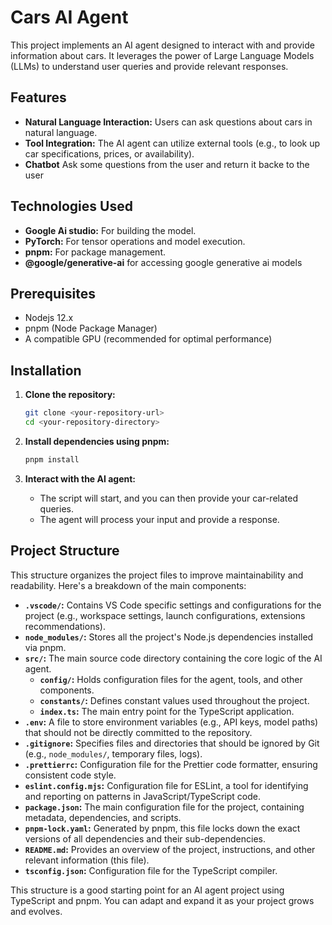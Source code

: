 # Cars AI Agent

This project implements an AI agent designed to interact with and provide information about cars. It leverages the power of Large Language Models (LLMs) to understand user queries and provide relevant responses.

## Features

* **Natural Language Interaction:** Users can ask questions about cars in natural language.
* **Tool Integration:** The AI agent can utilize external tools (e.g., to look up car specifications, prices, or availability).
* **Chatbot** Ask some questions from the user and return it backe to the user

## Technologies Used

* **Google Ai studio:** For building the model.
* **PyTorch:** For tensor operations and model execution.
* **pnpm:** For package management.
* **@google/generative-ai** for accessing google generative ai models

## Prerequisites

* Nodejs 12.x
* pnpm (Node Package Manager)
* A compatible GPU (recommended for optimal performance)

## Installation

1.  **Clone the repository:**

    ```bash
    git clone <your-repository-url>
    cd <your-repository-directory>
    ```

2.  **Install dependencies using pnpm:**

    ```bash
    pnpm install
    ```

2.  **Interact with the AI agent:**

    * The script will start, and you can then provide your car-related queries.
    * The agent will process your input and provide a response.

## Project Structure
This structure organizes the project files to improve maintainability and readability. Here's a breakdown of the main components:

* **`.vscode/`:** Contains VS Code specific settings and configurations for the project (e.g., workspace settings, launch configurations, extensions recommendations).
* **`node_modules/`:** Stores all the project's Node.js dependencies installed via pnpm.
* **`src/`:** The main source code directory containing the core logic of the AI agent.
    * **`config/`:** Holds configuration files for the agent, tools, and other components.
    * **`constants/`:** Defines constant values used throughout the project.
    * **`index.ts`:** The main entry point for the TypeScript application.
* **`.env`:** A file to store environment variables (e.g., API keys, model paths) that should not be directly committed to the repository.
* **`.gitignore`:** Specifies files and directories that should be ignored by Git (e.g., `node_modules/`, temporary files, logs).
* **`.prettierrc`:** Configuration file for the Prettier code formatter, ensuring consistent code style.
* **`eslint.config.mjs`:** Configuration file for ESLint, a tool for identifying and reporting on patterns in JavaScript/TypeScript code.
* **`package.json`:** The main configuration file for the project, containing metadata, dependencies, and scripts.
* **`pnpm-lock.yaml`:** Generated by pnpm, this file locks down the exact versions of all dependencies and their sub-dependencies.
* **`README.md`:** Provides an overview of the project, instructions, and other relevant information (this file).
* **`tsconfig.json`:** Configuration file for the TypeScript compiler.

This structure is a good starting point for an AI agent project using TypeScript and pnpm. You can adapt and expand it as your project grows and evolves.